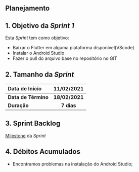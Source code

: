 ## Planejamento

## 1. Objetivo da _Sprint 1_ <!-- {docsify-ignore} -->

<p align="justify">Esta <i>Sprint</i> tem como objetivo:</p>

- Baixar o Flutter em alguma plataforma disponível(VScode)
- Instalar o Android Studio
- Fazer o pull do arquivo base no repositório no GIT

## 2. Tamanho da _Sprint_ <!-- {docsify-ignore} -->

| Data de Início | 11/02/2021 |
|:--|:--:|
| **Data de Término** | **18/02/2021** |
| **Duração** | **7 dias** |


## 3. Sprint Backlog <!-- {docsify-ignore} -->

[Milestone](https://github.com/fga-eps-mds/MDS-2020-2-G9/milestone/4?closed=1) da _Sprint_

## 4. Débitos Acumulados <!-- {docsify-ignore} -->

- Encontramos problemas na instalação do Android Studio;
